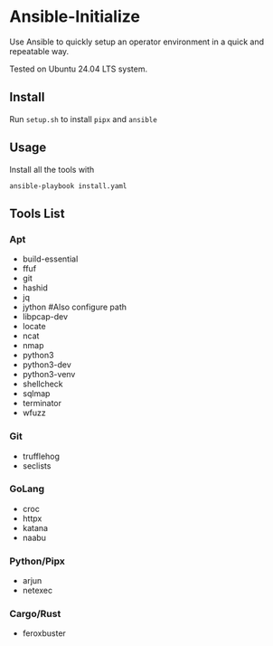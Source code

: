 # Ansible-Initialize 

Use Ansible to quickly setup an operator environment in a quick and repeatable way.

Tested on Ubuntu 24.04 LTS system.

## Install

Run `setup.sh` to install `pipx` and `ansible`

## Usage

Install all the tools with

`ansible-playbook install.yaml`

## Tools List

### Apt

- build-essential
- ffuf
- git
- hashid
- jq
- jython #Also configure path
- libpcap-dev
- locate
- ncat
- nmap
- python3
- python3-dev
- python3-venv
- shellcheck
- sqlmap
- terminator
- wfuzz

### Git

- trufflehog
- seclists

### GoLang

- croc
- httpx
- katana
- naabu

### Python/Pipx

- arjun
- netexec

### Cargo/Rust

- feroxbuster
